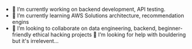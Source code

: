 - 🔭 I’m currently working on backend development, API testing.
- 🌱 I’m currently learning AWS Solutions architecture, recommendation engins
- 👯 I’m looking to collaborate on data engineering, backend, beginner-friendly ethical hacking projects
 🤔 I’m looking for help with bouldering but it's irrelevent...
<!-- 💬 Ask me about ...
- 📫 How to reach me: ...
- 😄 Pronouns: ...
- ⚡ Fun fact: ...
-->
